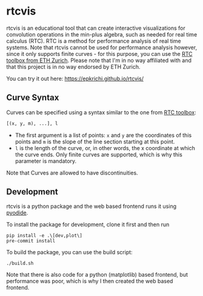 # rtcvis

rtcvis is an educational tool that can create interactive visualizations for convolution operations in the min-plus algebra, such as needed for real time calculus (RTC). RTC is a method for performance analysis of real time systems. Note that rtcvis cannot be used for performance analysis however, since it only supports finite curves - for this purpose, you can use the [RTC toolbox from ETH Zurich](https://www.mpa.ethz.ch/). Please note that I'm in no way affiliated with and that this project is in no way endorsed by ETH Zurich.

You can try it out here: https://epkrichi.github.io/rtcvis/

## Curve Syntax

Curves can be specified using a syntax similar to the one from [RTC toolbox](https://www.mpa.ethz.ch/):

```python
[(x, y, m), ...], l
```

- The first argument is a list of points: `x` and `y` are the coordinates of this points and `m` is the slope of the line section starting at this point.
- `l` is the length of the curve, or, in other words, the x coordinate at which the curve ends. Only finite curves are supported, which is why this parameter is mandatory.

Note that Curves are allowed to have discontinuities.

## Development

rtcvis is a python package and the web based frontend runs it using [pyodide](https://pyodide.org/en/stable/).

To install the package for development, clone it first and then run

```shell
pip install -e .\[dev,plot\]
pre-commit install
```

To build the package, you can use the build script:

```shell
./build.sh
```

Note that there is also code for a python (matplotlib) based frontend, but performance was poor, which is why I then created the web based frontend.
